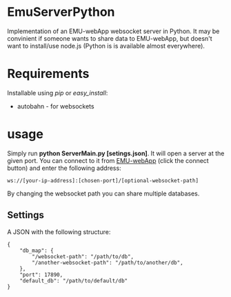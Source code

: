 # EmuServerPython

Implementation of an EMU-webApp websocket server in Python. It may be convinient if someone wants to share data to EMU-webApp,
but doesn't want to install/use node.js (Python is is available almost everywhere).

# Requirements

Installable using *pip* or *easy_install*:

  * autobahn - for websockets
  
# usage

Simply run **python ServerMain.py [setings.json]**. It will open a server at the given port. You can connect to it from 
[EMU-webApp](http://ips-lmu.github.io/EMU-webApp/) (click the connect button) and enter the following address:

    ws://[your-ip-address]:[chosen-port]/[optional-websocket-path]

By changing the websocket path you can share multiple databases.

## Settings

A JSON with the following structure:

    {
        "db_map": {
            "/websocket-path": "/path/to/db",
            "/another-websocket-path": "/path/to/another/db",             
        }, 
        "port": 17890, 
        "default_db": "/path/to/default/db"
    }
